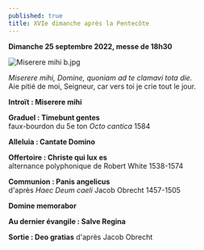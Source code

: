 ```yaml
---
published: true
title: XVIe dimanche après la Pentecôte
---
```

**Dimanche 25 septembre 2022, messe de 18h30**

![Miserere mihi b.jpg]({{site.baseurl}}/images/Miserere%20mihi%20b.jpg)

*Miserere mihi, Domine, quoniam ad te clamavi tota die.*  
Aie pitié de moi, Seigneur, car vers toi je crie tout le jour.

**Introït : Miserere mihi**

**Graduel : Timebunt gentes**  
faux-bourdon du 5e ton *Octo cantica* 1584

**Alleluia : Cantate Domino**

**Offertoire : Christe qui lux es**  
alternance polyphonique de Robert White 1538-1574

**Communion : Panis angelicus**  
d'après *Haec Deum caeli* Jacob Obrecht 1457-1505

**Domine memorabor**

**Au dernier évangile : Salve Regina**

**Sortie : Deo gratias**
d'après Jacob Obrecht
